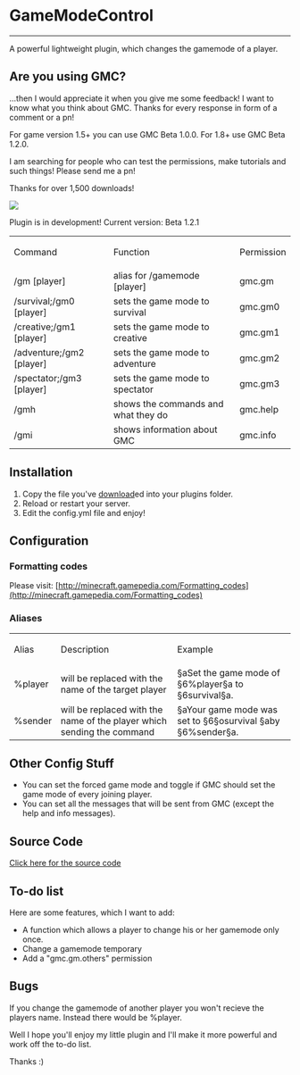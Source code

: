 # GameModeControl

* * *

A powerful lightweight plugin, which changes the gamemode of a player.

## Are you using GMC?

...then I would appreciate it when you give me some feedback! I want to know what you think about GMC. Thanks for every response in form of a comment or a pn!

For game version 1.5+ you can use GMC Beta 1.0.0\. For 1.8+ use GMC Beta 1.2.0.

I am searching for people who can test the permissions, make tutorials and such things! Please send me a pn!

Thanks for over 1,500 downloads!

[![](http://www.guildofmasterchimneysweeps.co.uk/images/button-download.gif)](http://dev.bukkit.org/bukkit-plugins/gamemode-control/files/)

Plugin is in development! Current version: Beta 1.2.1

<table>

<tbody>

<tr>

<td>

Command

</td>

<td>

Function

</td>

<td>

Permission

</td>

</tr>

<tr>

<td>/gm <id>[player]</id></td>

<td>alias for /gamemode <id>[player]</id></td>

<td>gmc.gm</td>

</tr>

<tr>

<td>/survival;/gm0 [player]</td>

<td>sets the game mode to survival</td>

<td>gmc.gm0</td>

</tr>

<tr>

<td>/creative;/gm1 [player]</td>

<td>sets the game mode to creative</td>

<td>gmc.gm1</td>

</tr>

<tr>

<td>/adventure;/gm2 [player]</td>

<td>sets the game mode to adventure</td>

<td>gmc.gm2</td>

</tr>

<tr>

<td>/spectator;/gm3 [player]</td>

<td>sets the game mode to spectator</td>

<td>gmc.gm3</td>

</tr>

<tr>

<td>/gmh</td>

<td>shows the commands and what they do</td>

<td>gmc.help</td>

</tr>

<tr>

<td>/gmi</td>

<td>shows information about GMC</td>

<td>gmc.info</td>

</tr>

</tbody>

</table>

## Installation

1.  Copy the file you've [download](http://dev.bukkit.org/bukkit-plugins/gamemode-control/files/)ed into your plugins folder.
2.  Reload or restart your server.
3.  Edit the config.yml file and enjoy!

## Configuration

### Formatting codes

Please visit: [http://minecraft.gamepedia.com/Formatting_codes](http://minecraft.gamepedia.com/Formatting_codes)

### Aliases

<table>

<tbody>

<tr>

<td>

Alias

</td>

<td>

Description

</td>

<td>

Example

</td>

</tr>

<tr>

<td>%player</td>

<td>will be replaced with the name of the target player</td>

<td>§aSet the game mode of §6%player§a to §6survival§a.</td>

</tr>

<tr>

<td>%sender</td>

<td>will be replaced with the name of the player which sending the command</td>

<td>§aYour game mode was set to §6§osurvival §aby §6%sender§a.</td>

</tr>

</tbody>

</table>

## Other Config Stuff

*   You can set the forced game mode and toggle if GMC should set the game mode of every joining player.
*   You can set all the messages that will be sent from GMC (except the help and info messages).

## Source Code

[Click here for the source code](https://github.com/MCMainiac/GameModeControl)  

## To-do list

Here are some features, which I want to add:

*   A function which allows a player to change his or her gamemode only once.
*   Change a gamemode temporary
*   Add a "gmc.gm.others" permission

## Bugs

If you change the gamemode of another player you won't recieve the players name. Instead there would be %player.  

Well I hope you'll enjoy my little plugin and I'll make it more powerful and work off the to-do list.

Thanks :)
